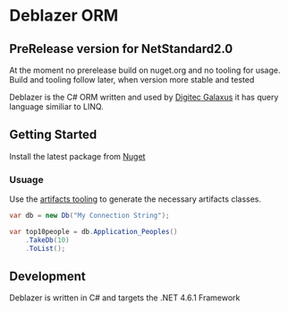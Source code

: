 # Deblazer ORM
## PreRelease version for NetStandard2.0
At the moment no prerelease build on nuget.org and no tooling for usage.
Build and tooling follow later, when version more stable and tested

Deblazer is the C# ORM written and used by [Digitec Galaxus](https://github.com/DigitecGalaxus) it has query language similiar to LINQ.

## Getting Started
Install the latest package from [Nuget](https://www.nuget.org/packages/Deblazer/)

### Usuage
Use the [artifacts tooling](https://github.com/DigitecGalaxus/Deblazer.Artifacts) to generate the necessary artifacts classes.
```cs
var db = new Db("My Connection String");

var top10people = db.Application_Peoples()
    .TakeDb(10)
    .ToList();
```

## Development
Deblazer is written in C# and targets the .NET 4.6.1 Framework
